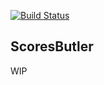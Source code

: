 [![Build Status](https://travis-ci.org/BouvetNord/it2901_2018_SheetMusic.svg?branch=dev)](https://travis-ci.org/BouvetNord/it2901_2018_SheetMusic)

## ScoresButler
WIP